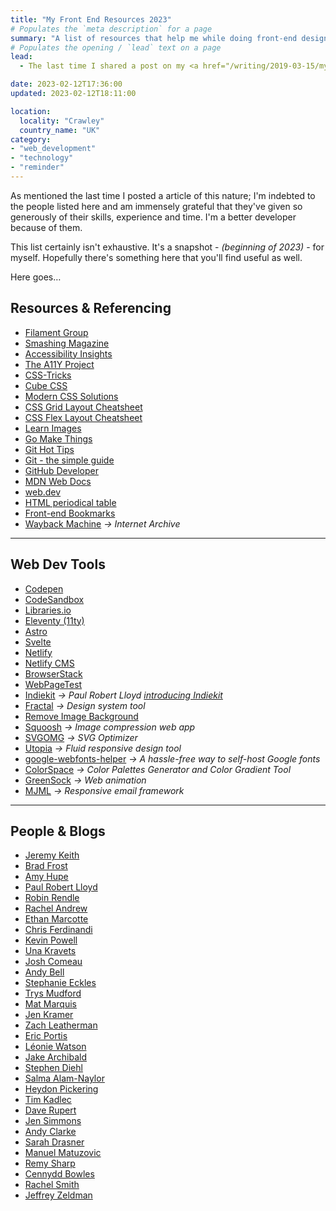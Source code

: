 ```yaml
---
title: "My Front End Resources 2023"
# Populates the `meta description` for a page
summary: "A list of resources that help me while doing front-end design and development in 2023."
# Populates the opening / `lead` text on a page
lead:
  - The last time I shared a post on my <a href="/writing/2019-03-15/my-frontend-resources-2019">list of frontend resources</a> was back in 2019. I think it's about time I posted an update &mdash; seeing that's it's 2023 after all.

date: 2023-02-12T17:36:00
updated: 2023-02-12T18:11:00

location:
  locality: "Crawley"
  country_name: "UK"
category:
- "web_development"
- "technology"
- "reminder"
---
```


As mentioned the last time I posted a article of this nature; I'm indebted to the people listed here and am immensely grateful that they've given so generously of their skills, experience and time. I'm a better developer because of them.

This list certainly isn't exhaustive. It's a snapshot - *(beginning of 2023)* - for myself. Hopefully there's something here that you'll find useful as well.

Here goes&hellip;


## Resources & Referencing

* [Filament Group](https://www.filamentgroup.com/lab/)
* [Smashing Magazine](https://www.smashingmagazine.com/)
* [Accessibility Insights](https://accessibilityinsights.io/en/)
* [The A11Y Project](https://www.a11yproject.com/)
* [CSS-Tricks](https://css-tricks.com/)
* [Cube CSS](https://cube.fyi/)
* [Modern CSS Solutions](https://moderncss.dev/)
* [CSS Grid Layout Cheatsheet](http://grid.malven.co/)
* [CSS Flex Layout Cheatsheet](https://flexbox.malven.co/)
* [Learn Images](https://web.dev/learn/images/)
* [Go Make Things](https://gomakethings.com/)
* [Git Hot Tips](https://wesbos.com/git-hot-tips/)
* [Git - the simple guide](http://rogerdudler.github.io/git-guide/)
* [GitHub Developer](https://developer.github.com/)
* [MDN Web Docs](https://developer.mozilla.org/)
* [web.dev](https://web.dev/)
* [HTML periodical table](https://codepen.io/huijing/full/wOXzNx)
* [Front-end Bookmarks](https://www.frontendbookmarks.com/)
* [Wayback Machine](https://web.archive.org/) <i aria-hidden="true">&rarr;</i> *Internet Archive*

---

## Web Dev Tools

* [Codepen](https://codepen.io/)
* [CodeSandbox](https://codesandbox.io/)
* [Libraries.io](https://libraries.io/)
* [Eleventy (11ty)](https://www.11ty.dev/)
* [Astro](https://astro.build/)
* [Svelte](https://svelte.dev/)
* [Netlify](https://www.netlify.com/)
* [Netlify CMS](https://www.netlifycms.org/)
* [BrowserStack](https://www.browserstack.com/)
* [WebPageTest](https://www.webpagetest.org/)
* [Indiekit](https://getindiekit.com/) <i aria-hidden="true">&rarr;</i> *Paul Robert Lloyd [introducing Indiekit](https://paulrobertlloyd.com/articles/2022/12/indiekit/)*
* [Fractal](https://fractal.build/) <i aria-hidden="true">&rarr;</i> *Design system tool*
* [Remove Image Background](https://www.remove.bg/)
* [Squoosh](https://squoosh.app/) <i aria-hidden="true">&rarr;</i> *Image compression web app*
* [SVGOMG](https://jakearchibald.github.io/svgomg/) <i aria-hidden="true">&rarr;</i> *SVG Optimizer*
* [Utopia](https://utopia.fyi/) <i aria-hidden="true">&rarr;</i> *Fluid responsive design tool*
* [google-webfonts-helper](https://gwfh.mranftl.com/fonts) <i aria-hidden="true">&rarr;</i> *A hassle-free way to self-host Google fonts*
* [ColorSpace](https://mycolor.space/) <i aria-hidden="true">&rarr;</i> *Color Palettes Generator and Color Gradient Tool*
* [GreenSock](https://greensock.com/) <i aria-hidden="true">&rarr;</i> *Web animation*
* [MJML](https://mjml.io/) <i aria-hidden="true">&rarr;</i> *Responsive email framework*

---

## People & Blogs

* [Jeremy Keith](https://adactio.com/)
* [Brad Frost](http://bradfrost.com/)
* [Amy Hupe](https://amyhupe.co.uk/)
* [Paul Robert Lloyd](https://paulrobertlloyd.com/)
* [Robin Rendle](https://www.robinrendle.com/)
* [Rachel Andrew](https://rachelandrew.co.uk/)
* [Ethan Marcotte](https://ethanmarcotte.com/)
* [Chris Ferdinandi](https://gomakethings.com/)
* [Kevin Powell](https://www.kevinpowell.co/)
* [Una Kravets](http://unakravets.com/)
* [Josh Comeau](https://www.joshwcomeau.com/)
* [Andy Bell](https://andy-bell.co.uk/)
* [Stephanie Eckles](https://thinkdobecreate.com/)
* [Trys Mudford](https://www.trysmudford.com/)
* [Mat Marquis](https://hire.wil.to/)
* [Jen Kramer](https://jen4web.substack.com/)
* [Zach Leatherman](https://www.zachleat.com/)
* [Eric Portis](https://ericportis.com/)
* [Léonie Watson](https://tink.uk/)
* [Jake Archibald](https://jakearchibald.com/)
* [Stephen Diehl](https://www.stephendiehl.com/)
* [Salma Alam-Naylor](https://whitep4nth3r.com/)
* [Heydon Pickering](http://www.heydonworks.com/)
* [Tim Kadlec](https://timkadlec.com/)
* [Dave Rupert](https://daverupert.com/)
* [Jen Simmons](http://jensimmons.com/)
* [Andy Clarke](https://stuffandnonsense.co.uk/)
* [Sarah Drasner](https://sarahdrasnerdesign.com/)
* [Manuel Matuzovic](https://www.matuzo.at/)
* [Remy Sharp](https://remysharp.com/)
* [Cennydd Bowles](https://www.cennydd.com/)
* [Rachel Smith](https://rachsmith.com/)
* [Jeffrey Zeldman](http://www.zeldman.com/)
